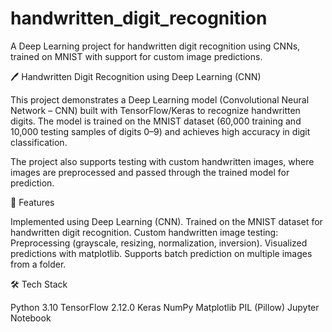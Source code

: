 # handwritten_digit_recognition
A Deep Learning project for handwritten digit recognition using CNNs, trained on MNIST with support for custom image predictions.

🖊️ Handwritten Digit Recognition using Deep Learning (CNN)

This project demonstrates a Deep Learning model (Convolutional Neural Network – CNN) built with TensorFlow/Keras to recognize handwritten digits. The model is trained on the MNIST dataset (60,000 training and 10,000 testing samples of digits 0–9) and achieves high accuracy in digit classification.

The project also supports testing with custom handwritten images, where images are preprocessed and passed through the trained model for prediction.

🚀 Features

Implemented using Deep Learning (CNN).
Trained on the MNIST dataset for handwritten digit recognition.
Custom handwritten image testing:
Preprocessing (grayscale, resizing, normalization, inversion).
Visualized predictions with matplotlib.
Supports batch prediction on multiple images from a folder.

🛠️ Tech Stack

Python 3.10
TensorFlow 2.12.0
Keras
NumPy
Matplotlib
PIL (Pillow)
Jupyter Notebook
